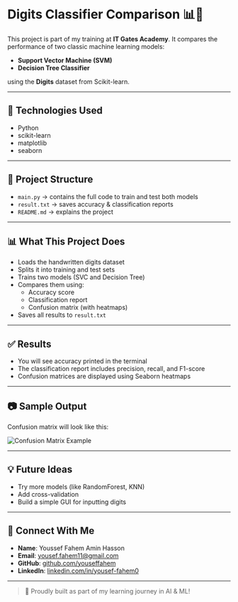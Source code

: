 # Digits Classifier Comparison 📊🧠

This project is part of my training at **IT Gates Academy**. It compares the performance of two classic machine learning models:

- **Support Vector Machine (SVM)**
- **Decision Tree Classifier**

using the **Digits** dataset from Scikit-learn.

---

## 🔧 Technologies Used

- Python
- scikit-learn
- matplotlib
- seaborn

---

## 📁 Project Structure

- `main.py` → contains the full code to train and test both models
- `result.txt` → saves accuracy & classification reports
- `README.md` → explains the project

---

## 📊 What This Project Does

- Loads the handwritten digits dataset
- Splits it into training and test sets
- Trains two models (SVC and Decision Tree)
- Compares them using:
  - Accuracy score
  - Classification report
  - Confusion matrix (with heatmaps)
- Saves all results to `result.txt`

---

## ✅ Results

- You will see accuracy printed in the terminal
- The classification report includes precision, recall, and F1-score
- Confusion matrices are displayed using Seaborn heatmaps

---

## 📷 Sample Output

Confusion matrix will look like this:

![Confusion Matrix Example](https://i.imgur.com/Z4zOKec.png)

---

## 💡 Future Ideas

- Try more models (like RandomForest, KNN)
- Add cross-validation
- Build a simple GUI for inputting digits

---

## 🔗 Connect With Me

- **Name**: Youssef Fahem Amin Hasson  
- **Email**: yousef.fahem11@gmail.com  
- **GitHub**: [github.com/youseffahem](https://github.com/youseffahem)  
- **LinkedIn**: [linkedin.com/in/yousef-fahem0](https://www.linkedin.com/in/yousef-fahem0)

---

> 🚀 Proudly built as part of my learning journey in AI & ML!
